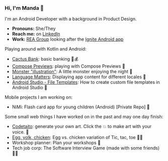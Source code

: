 ### Hi, I'm Manda 👋 

I'm an Android Developer with a background in Product Design.

- **Pronouns:** She/They
- **Reach me:** on [LinkedIn](https://www.linkedin.com/in/amandajarvinen/)
- **Work:** [REA Group](https://www.rea-group.com/) looking after the [Ignite Android app](https://play.google.com/store/apps/details?id=au.com.realestate.cxss&hl=en&gl=US)

Playing around with Kotlin and Android:

- [Cactus Bank](https://github.com/nimisaya/cactus-bank): basic banking 🌵💰
- [Compose Previews](https://github.com/nimisaya/android-previews): playing with Compose Previews 👀
- [Monster "illustration"](https://github.com/nimisaya/monster): A little monster enjoying the night 👾
- [Language Matters](https://github.com/nimisaya/Languagematters): Displaying app content for different locales 💬
- [Android Studio - File Templates](https://github.com/nimisaya/android-file-templates): How to create custom file templates in Android Studio 📂

Mobile projects I am working on:

- NiMi: Flash card app for young children (Android) [Private Repo] 🚸

  
Some small web things I have worked on in the past and may one day finish:

- [Codetaito](https://nimisaya.github.io/codetaito/#/): generate your own art. Click the 💥 to make art with your voice. 🎨
- [Egg, yolk, chicken](https://nimisaya.github.io/tic-tac-toe/): Egg vs. chicken variation of Tic, tac, toe 🥚🐔
- Workshop planner: Plan your workshops 🤔
- Tech job corp: The Software Interview Game (made with some friends)👨‍💻
